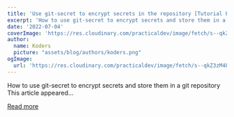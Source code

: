 ```yaml
---
title: 'Use git-secret to encrypt secrets in the repository [Tutorial Part 6]'
excerpt: 'How to use git-secret to encrypt secrets and store them in a git repository  This article appeared...'
date: '2022-07-04'
coverImage: 'https://res.cloudinary.com/practicaldev/image/fetch/s--qkZ3zM4P--/c_imagga_scale,f_auto,fl_progressive,h_420,q_auto,w_1000/https://www.pascallandau.com/img/git-secret-encrypt-repository-docker/yt-preview-image.png'
author:
  name: Koders
  picture: "assets/blog/authors/koders.png"
ogImage:
  url: 'https://res.cloudinary.com/practicaldev/image/fetch/s--qkZ3zM4P--/c_imagga_scale,f_auto,fl_progressive,h_420,q_auto,w_1000/https://www.pascallandau.com/img/git-secret-encrypt-repository-docker/yt-preview-image.png'
---
```


How to use git-secret to encrypt secrets and store them in a git repository  This article appeared...

[Read more](https://dev.to/pascallandau/use-git-secret-to-encrypt-secrets-in-the-repository-tutorial-part-6-53p5)
